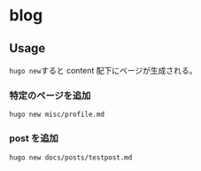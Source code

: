 # blog

## Usage

`hugo new`すると content 配下にページが生成される。

### 特定のページを追加

```
hugo new misc/profile.md
```

### post を追加
```
hugo new docs/posts/testpost.md
```
